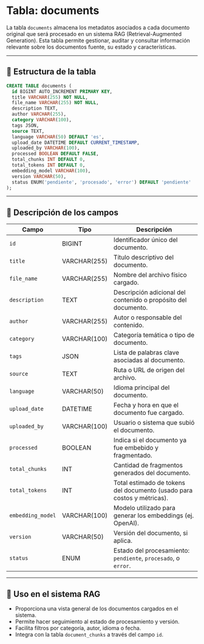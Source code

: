 # Tabla: documents

La tabla `documents` almacena los metadatos asociados a cada documento original que será procesado en un sistema RAG (Retrieval-Augmented Generation). Esta tabla permite gestionar, auditar y consultar información relevante sobre los documentos fuente, su estado y características.

---

## 📄 Estructura de la tabla

```sql
CREATE TABLE documents (
  id BIGINT AUTO_INCREMENT PRIMARY KEY,
  title VARCHAR(255) NOT NULL,
  file_name VARCHAR(255) NOT NULL,
  description TEXT,
  author VARCHAR(255),
  category VARCHAR(100),
  tags JSON,
  source TEXT,
  language VARCHAR(50) DEFAULT 'es',
  upload_date DATETIME DEFAULT CURRENT_TIMESTAMP,
  uploaded_by VARCHAR(100),
  processed BOOLEAN DEFAULT FALSE,
  total_chunks INT DEFAULT 0,
  total_tokens INT DEFAULT 0,
  embedding_model VARCHAR(100),
  version VARCHAR(50),
  status ENUM('pendiente', 'procesado', 'error') DEFAULT 'pendiente'
);
```

---

## 🧾 Descripción de los campos

| Campo             | Tipo         | Descripción                                                                 |
|------------------|--------------|-----------------------------------------------------------------------------|
| `id`             | BIGINT       | Identificador único del documento.                                          |
| `title`          | VARCHAR(255) | Título descriptivo del documento.                                           |
| `file_name`      | VARCHAR(255) | Nombre del archivo físico cargado.                                          |
| `description`    | TEXT         | Descripción adicional del contenido o propósito del documento.              |
| `author`         | VARCHAR(255) | Autor o responsable del contenido.                                          |
| `category`       | VARCHAR(100) | Categoría temática o tipo de documento.                                     |
| `tags`           | JSON         | Lista de palabras clave asociadas al documento.                             |
| `source`         | TEXT         | Ruta o URL de origen del archivo.                                           |
| `language`       | VARCHAR(50)  | Idioma principal del documento.                                             |
| `upload_date`    | DATETIME     | Fecha y hora en que el documento fue cargado.                               |
| `uploaded_by`    | VARCHAR(100) | Usuario o sistema que subió el documento.                                   |
| `processed`      | BOOLEAN      | Indica si el documento ya fue embebido y fragmentado.                       |
| `total_chunks`   | INT          | Cantidad de fragmentos generados del documento.                             |
| `total_tokens`   | INT          | Total estimado de tokens del documento (usado para costos y métricas).      |
| `embedding_model`| VARCHAR(100) | Modelo utilizado para generar los embeddings (ej. OpenAI).                  |
| `version`        | VARCHAR(50)  | Versión del documento, si aplica.                                           |
| `status`         | ENUM         | Estado del procesamiento: `pendiente`, `procesado`, o `error`.              |

---

## 🔗 Uso en el sistema RAG

- Proporciona una vista general de los documentos cargados en el sistema.
- Permite hacer seguimiento al estado de procesamiento y versión.
- Facilita filtros por categoría, autor, idioma o fecha.
- Integra con la tabla `document_chunks` a través del campo `id`.


